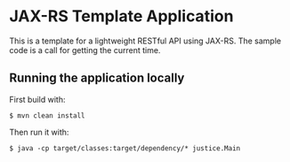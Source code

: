 # JAX-RS Template Application

This is a template for a lightweight RESTful API using JAX-RS. The sample code is a call for getting the current time.

## Running the application locally

First build with:

    $ mvn clean install

Then run it with:

    $ java -cp target/classes:target/dependency/* justice.Main

